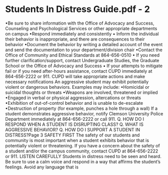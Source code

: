 # Students In Distress Guide.pdf - 2

•Be sure to share information with the Office of Advocacy
and Success, Counseling and Psychological Services or 
other appropriate departments on campus 
•Respond immediately and consistently
• Inform the individual their behavior is inappropriate, 
and there are consequences to their behavior
•Document the behavior by writing a detailed account 
of the event and send the documentation to your 
department/division chair
•Contact the Office of Community and Ethical Standards 
at 864-656-0510
• If you need further clarification/support, contact 
Undergraduate Studies, the Graduate School or the 
Office of Advocacy and Success
• If your attempts to mitigate fail or if you need after-hours 
assistance, contact CUPD immediately at 864-656-2222 
or 911. CUPD will take appropriate actions and make 
necessary notifications
An aggressive student may exhibit potentially violent or 
dangerous behaviors. Examples may include:
•Homicidal or suicidal thoughts or threats
•Weapons are involved, threatened or implied
•Engaged in verbal or physical aggression, altercations 
or threats
•Exhibition of out-of-control behavior and is unable 
to de-escalate
•Destruction of property (for example, punches a hole 
through a wall)
If a student demonstrates aggressive behavior, notify 
Clemson University Police Department immediately 
at 864-656-2222 or call 911.
Q. HOW DO I RESPOND WHEN A 
STUDENT IS DISRUPTING CLASS?
Q. WHAT IS AGGRESSIVE 
BEHAVIOR?
Q. HOW DO I SUPPORT A 
STUDENT IN DISTRESS?Page 3
SAFETY FIRST
The safety of our students and community is most important when a student 
exhibits behavior that is potentially violent or threatening. If you have a concern 
about the safety of a student and/or the campus community, contact CUPD at 
864-656-2222 or 911.
LISTEN CAREFULLY
Students in distress need to be seen and heard. Be sure to use a calm voice and 
respond in a way that affirms the student’s feelings. Avoid any language that is